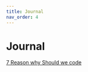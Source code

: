 ```yaml
---
title: Journal
nav_order: 4
---
```


# Journal

[7 Reason why Should we code](https://docs.python.org/3/)